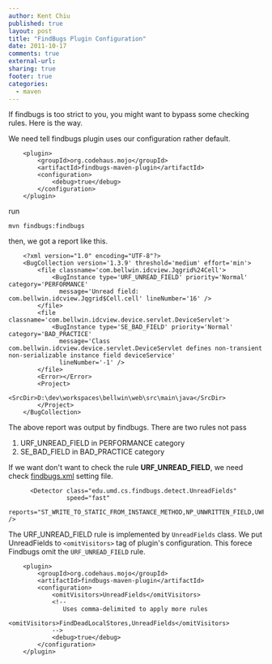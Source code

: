 ```yaml
---
author: Kent Chiu
published: true
layout: post
title: "FindBugs Plugin Configuration"
date: 2011-10-17
comments: true
external-url:
sharing: true
footer: true
categories:
  - maven
---
```





If findbugs is too strict to you, you might want to bypass some checking
rules. Here is the way.

We need tell findbugs plugin uses our configuration rather default.



```
    <plugin>
        <groupId>org.codehaus.mojo</groupId>
        <artifactId>findbugs-maven-plugin</artifactId>
        <configuration>
            <debug>true</debug>
        </configuration>
    </plugin>

```

run


```
mvn findbugs:findbugs

```

then, we got a report like this.



```
    <?xml version="1.0" encoding="UTF-8"?>
    <BugCollection version='1.3.9' threshold='medium' effort='min'>
        <file classname='com.bellwin.idcview.Jqgrid%24Cell'>
            <BugInstance type='URF_UNREAD_FIELD' priority='Normal' category='PERFORMANCE'
              message='Unread field: com.bellwin.idcview.Jqgrid$Cell.cell' lineNumber='16' />
        </file>
        <file classname='com.bellwin.idcview.device.servlet.DeviceServlet'>
            <BugInstance type='SE_BAD_FIELD' priority='Normal' category='BAD_PRACTICE'
              message='Class com.bellwin.idcview.device.servlet.DeviceServlet defines non-transient non-serializable instance field deviceService'
              lineNumber='-1' />
        </file>
        <Error></Error>
        <Project>
            <SrcDir>D:\dev\workspaces\bellwin\web\src\main\java</SrcDir>
        </Project>
    </BugCollection>

```

The above report was output by findbugs. There are two rules not pass

1.  URF\_UNREAD\_FIELD in PERFORMANCE category
2.  SE\_BAD\_FIELD in BAD\_PRACTICE category

If we want don't want to check the rule **URF\_UNREAD\_FIELD**, we need
check
[findbugs.xml](http://findbugs.googlecode.com/svn/trunk/findbugs/etc/findbugs.xml "http://findbugs.googlecode.com/svn/trunk/findbugs/etc/findbugs.xml")
setting file.



```
      <Detector class="edu.umd.cs.findbugs.detect.UnreadFields" 
                speed="fast"
                reports="ST_WRITE_TO_STATIC_FROM_INSTANCE_METHOD,NP_UNWRITTEN_FIELD,UWF_FIELD_NOT_INITIALIZED_IN_CONSTRUCTOR,UWF_NULL_FIELD,UWF_UNWRITTEN_FIELD,SS_SHOULD_BE_STATIC,UUF_UNUSED_FIELD,URF_UNREAD_FIELD,SIC_INNER_SHOULD_BE_STATIC,SIC_INNER_SHOULD_BE_STATIC_ANON,SIC_INNER_SHOULD_BE_STATIC_NEEDS_THIS,SIC_THREADLOCAL_DEADLY_EMBRACE" />

```

The URF\_UNREAD\_FIELD rule is implemented by `UnreadFields` class. We
put UnreadFields to `<omitVisitors>` tag of plugin's configuration. This
forece Findbugs omit the `URF_UNREAD_FIELD` rule.



```
    <plugin>
        <groupId>org.codehaus.mojo</groupId>
        <artifactId>findbugs-maven-plugin</artifactId>
        <configuration>
            <omitVisitors>UnreadFields</omitVisitors>
            <!--
               Uses comma-delimited to apply more rules
               <omitVisitors>FindDeadLocalStores,UnreadFields</omitVisitors>
            -->
            <debug>true</debug>
        </configuration>
    </plugin>

```

